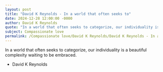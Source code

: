 ```yaml
---
layout: post
title: "David K Reynolds - In a world that often seeks to"
date: 2024-12-28 12:00:00 -0000
author: David K Reynolds
quote: "In a world that often seeks to categorize, our individuality is a beautiful complexity waiting to be embraced."
subject: Compassionate love
permalink: /Compassionate love/David K Reynolds/David K Reynolds - In a world that often seeks to
---
```


In a world that often seeks to categorize, our individuality is a beautiful complexity waiting to be embraced.

- David K Reynolds
